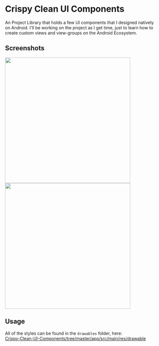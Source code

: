 # Crispy Clean UI Components
An Project Library that holds a few UI components that I designed natively on Android. I'll be working on the project as I get time, just to learn how to create custom views and view-groups on the Android Ecosystem.

## Screenshots
<img src="https://cloud.githubusercontent.com/assets/1134738/18197596/9fcd970a-7115-11e6-94e3-eb5766691d22.png" width="412px" />
<img src="https://cloud.githubusercontent.com/assets/1134738/18197597/a006c7be-7115-11e6-896e-35b1f510a1c2.png" width="412px" />

## Usage
All of the styles can be found in the ``drawables`` folder, here: <a href="https://github.com/AmruthPillai/Crispy-Clean-UI-Components/tree/master/app/src/main/res/drawable" />  
Crispy-Clean-UI-Components/tree/master/app/src/main/res/drawable</a>
